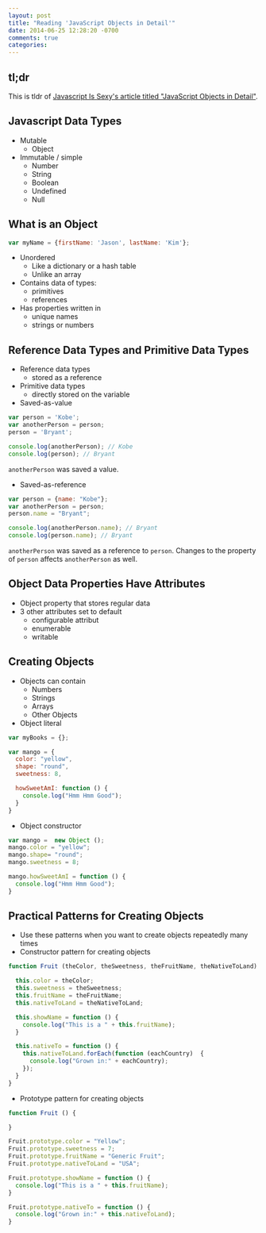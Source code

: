 ```yaml
---
layout: post
title: "Reading 'JavaScript Objects in Detail'"
date: 2014-06-25 12:28:20 -0700
comments: true
categories:
---
```


## tl;dr

This is tldr of [Javascript Is Sexy's article titled "JavaScript Objects in Detail"](http://javascriptissexy.com/javascript-objects-in-detail/).

## Javascript Data Types

- Mutable
  - Object
- Immutable / simple
  - Number
  - String
  - Boolean
  - Undefined
  - Null

## What is an Object

```javascript
var myName = {firstName: 'Jason', lastName: 'Kim'};
```

- Unordered
  - Like a dictionary or a hash table
  - Unlike an array
- Contains data of types:
  - primitives
  - references
- Has properties written in
  - unique names
  - strings or numbers

## Reference Data Types and Primitive Data Types

- Reference data types
  - stored as a reference
- Primitive data types
  - directly stored on the variable
- Saved-as-value
```javascript
var person = 'Kobe';
var anotherPerson = person;
person = 'Bryant';

console.log(anotherPerson); // Kobe
console.log(person); // Bryant
```
  `anotherPerson` was saved a value.
- Saved-as-reference
```javascript
var person = {name: "Kobe"};
var anotherPerson = person;
person.name = "Bryant";

console.log(anotherPerson.name); // Bryant
console.log(person.name); // Bryant
```
  `anotherPerson` was saved as a reference to `person`. Changes to the property of `person` affects `anotherPerson` as well.

## Object Data Properties Have Attributes

- Object property that stores regular data
- 3 other attributes set to default
  - configurable attribut
  - enumerable
  - writable

## Creating Objects

- Objects can contain
  - Numbers
  - Strings
  - Arrays
  - Other Objects
- Object literal
```javascript
var myBooks = {};

var mango = {
  color: "yellow",
  shape: "round",
  sweetness: 8,

  howSweetAmI: function () {
    console.log("Hmm Hmm Good");
  }
}
```
- Object constructor
```javascript
var mango =  new Object ();
mango.color = "yellow";
mango.shape= "round";
mango.sweetness = 8;

mango.howSweetAmI = function () {
  console.log("Hmm Hmm Good");
}
```

## Practical Patterns for Creating Objects

- Use these patterns when you want to create objects
  repeatedly many times
- Constructor pattern for creating objects
```javascript
function Fruit (theColor, theSweetness, theFruitName, theNativeToLand) {

  this.color = theColor;
  this.sweetness = theSweetness;
  this.fruitName = theFruitName;
  this.nativeToLand = theNativeToLand;

  this.showName = function () {
    console.log("This is a " + this.fruitName);
  }

  this.nativeTo = function () {
    this.nativeToLand.forEach(function (eachCountry)  {
      console.log("Grown in:" + eachCountry);
    });
  }
}
```
- Prototype pattern for creating objects
```javascript
function Fruit () {

}

Fruit.prototype.color = "Yellow";
Fruit.prototype.sweetness = 7;
Fruit.prototype.fruitName = "Generic Fruit";
Fruit.prototype.nativeToLand = "USA";

Fruit.prototype.showName = function () {
  console.log("This is a " + this.fruitName);
}

Fruit.prototype.nativeTo = function () {
  console.log("Grown in:" + this.nativeToLand);
}
```
